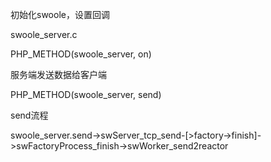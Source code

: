 初始化swoole，设置回调

swoole\_server.c

PHP\_METHOD\(swoole\_server, on\)

服务端发送数据给客户端

PHP\_METHOD\(swoole\_server, send\)

send流程

swoole\_server.send-&gt;swServer\_tcp\_send-\[&gt;factory-&gt;finish\]-&gt;swFactoryProcess\_finish-&gt;swWorker\_send2reactor

